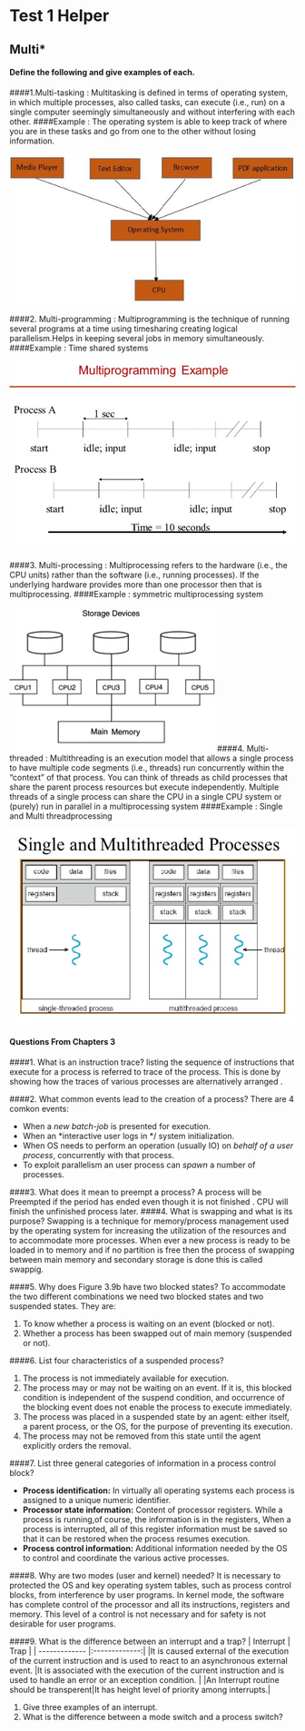 # Test 1 Helper
## Multi\*
#### **Define the following and give examples of each.**

####1.Multi-tasking :
  Multitasking  is defined in terms of operating system, in which multiple processes, also called tasks, can execute (i.e., run) on a single computer seemingly simultaneously and without interfering with each other.
####Example :
  The operating system is able to keep track of where you are in these tasks and go from one to the other without losing information.
  
  ![image of multitasking](https://github.com/ashoknaidug/4103-102-OpSys-Gedela/blob/master/multitask.png)
 
####2. Multi-programming :
  Multiprogramming is the technique of running several programs at a time using timesharing creating logical parallelism.Helps in keeping several jobs in memory simultaneously.
####Example :
  Time shared systems 
  
  ![image of multiprogramming](https://github.com/ashoknaidug/4103-102-OpSys-Gedela/blob/master/multiprog.png)
  
####3. Multi-processing :
  Multiprocessing refers to the hardware (i.e., the CPU units) rather than the software (i.e., running processes). If the underlying hardware provides more than one processor then that is multiprocessing.
####Example : 
  symmetric multiprocessing system
  
   ![image of multiprocessing](https://github.com/ashoknaidug/4103-102-OpSys-Gedela/blob/master/multiproc.png)
####4. Multi-threaded :
  Multithreading is an execution model that allows a single process to have multiple code segments (i.e., threads) run concurrently within the “context” of that process. You can think of threads as child processes that share the parent process resources but execute independently. Multiple threads of a single process can share the CPU in a single CPU system or (purely) run in parallel in a multiprocessing system
####Example : 
  Single and Multi threadprocessing
  
  ![image of multiThreading](https://github.com/ashoknaidug/4103-102-OpSys-Gedela/blob/master/multithrd.png)
  
#### Questions From Chapters 3
####1. What is an instruction trace?
   listing the sequence of instructions that execute for a process is referred to  trace of the process. This is done by showing how the traces of various processes are alternatively arranged .

####2. What common events lead to the creation of a process?
  There are 4 comkon events:
- When a *new batch-job* is presented for execution.
- When an *interactive user logs in */ system initialization.
- When OS needs to perform an operation (usually IO) on *behalf of a user process*, concurrently with that process.
- To exploit parallelism an user process can *spawn* a number of processes.

####3. What does it mean to preempt a process?
  A process will be Preempted if the period has ended even though it is  not finished . CPU will finish the unfinished process later.
####4. What is swapping and what is its purpose?
  Swapping is a technique for memory/process management used by the operating system for increasing the utilization of the resources and to accommodate more processes.
  When ever a new process is ready to be loaded in to memory and if no partition is free then the process of swapping between main memory and secondary storage is done this is called swappig.
  
####5. Why does Figure 3.9b have two blocked states?
  To accommodate the two different combinations we need two blocked states and two suspended states. They are: 
1. To know whether a process is waiting on an event (blocked or not).
2. Whether a process has been swapped out of main memory (suspended or not). 

####6. List four characteristics of a suspended process?
  1. The process is not immediately available for execution.
  2. The process may or may not be waiting on an event. If it is, this blocked condition is independent of the suspend condition, and occurrence of the blocking event does not enable the process to execute immediately.
  3. The process was placed in a suspended state by an agent: either itself, a parent process, or the OS, for the purpose of preventing its execution.
  4. The process may not be removed from this state until the agent explicitly orders the removal.
  
####7. List three general categories of information in a process control block?
 - **Process identification:** In virtually all operating systems each process is assigned to a unique numeric identifier. 
 - **Processor state information:** Content of processor registers. While a process is running,of course, the information is in the registers, When a process is interrupted, all of this register information must be saved so that it can be restored when the process resumes execution. 
 - **Process control information:** Additional information needed by the OS to control and coordinate the various active processes.
 
####8. Why are two modes (user and kernel) needed?
  It is necessary to protected the OS and key operating system tables, such as process control blocks, from interference by user programs. In kernel mode, the software has complete control of the processor and all its instructions, registers and memory. This level of a control is not necessary and for safety is not desirable for user programs.

####9. What is the difference between an interrupt and a trap?
| Interrupt     | Trap        |
| ------------- |:-------------:|
|It is caused external of the execution of the current instruction and is used to react to an asynchronous external event.     |It is associated with the execution of the current instruction and is used to handle an error or an exception condition. |
|An Interrupt routine should be transperent|It has height level of priority among interrupts.|



1. Give three examples of an interrupt.
1. What is the difference between a mode switch and a process switch?
